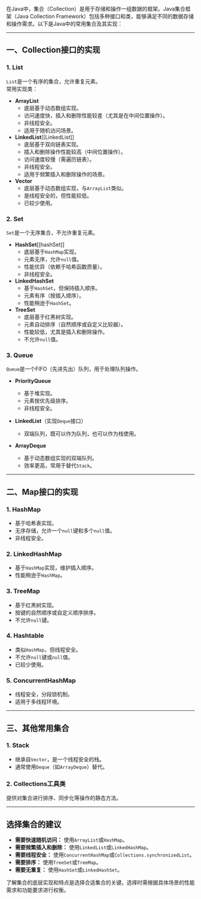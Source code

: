 在Java中，集合（Collection）是用于存储和操作一组数据的框架。Java集合框架（Java Collection Framework）包括多种接口和类，能够满足不同的数据存储和操作需求。以下是Java中的常用集合及其实现：

---

## **一、Collection接口的实现**

### 1. **List**

`List`是一个有序的集合，允许重复元素。  
常用实现类：

- **ArrayList**
    - 底层基于动态数组实现。
    - 访问速度快，插入和删除性能较差（尤其是在中间位置操作）。
    - 非线程安全。
    - 适用于随机访问场景。
- **LinkedList**[[LinkedList]]
    - 底层基于双向链表实现。
    - 插入和删除操作性能较高（中间位置操作）。
    - 访问速度较慢（需遍历链表）。
    - 非线程安全。
    - 适用于频繁插入和删除操作的场景。
- **Vector**
    - 底层基于动态数组实现，与`ArrayList`类似。
    - 是线程安全的，但性能较低。
    - 已较少使用。

### 2. **Set**

`Set`是一个无序集合，不允许重复元素。

- **HashSet**[[hashSet]]
    - 底层基于`HashMap`实现。
    - 元素无序，允许`null`值。
    - 性能优异（依赖于哈希函数质量）。
    - 非线程安全。
- **LinkedHashSet**
    - 基于`HashSet`，但保持插入顺序。
    - 元素有序（按插入顺序）。
    - 性能稍逊于`HashSet`。
- **TreeSet**
    - 底层基于红黑树实现。
    - 元素自动排序（自然顺序或自定义比较器）。
    - 性能较低，尤其是插入和删除操作。
    - 不允许`null`值。

### 3. **Queue**

`Queue`是一个FIFO（先进先出）队列，用于处理队列操作。

- **PriorityQueue**
    
    - 基于堆实现。
    - 元素按优先级排序。
    - 非线程安全。
- **LinkedList**（实现`Deque`接口）
    
    - 双端队列，既可以作为队列，也可以作为栈使用。
- **ArrayDeque**
    
    - 基于动态数组实现的双端队列。
    - 效率更高，常用于替代`Stack`。

---

## **二、Map接口的实现**

### 1. **HashMap**

- 基于哈希表实现。
- 无序存储，允许一个`null`键和多个`null`值。
- 非线程安全。

### 2. **LinkedHashMap**

- 基于`HashMap`实现，维护插入顺序。
- 性能稍逊于`HashMap`。

### 3. **TreeMap**

- 基于红黑树实现。
- 按键的自然顺序或自定义顺序排序。
- 不允许`null`键。

### 4. **Hashtable**

- 类似`HashMap`，但线程安全。
- 不允许`null`键或`null`值。
- 已较少使用。

### 5. **ConcurrentHashMap**

- 线程安全，分段锁机制。
- 适用于多线程环境。

---

## **三、其他常用集合**

### 1. **Stack**

- 继承自`Vector`，是一个线程安全的栈。
- 通常使用`Deque`（如`ArrayDeque`）替代。

### 2. **Collections工具类**

提供对集合进行排序、同步化等操作的静态方法。

---

## **选择集合的建议**

- **需要快速随机访问：** 使用`ArrayList`或`HashMap`。
- **需要频繁插入和删除：** 使用`LinkedList`或`LinkedHashMap`。
- **需要线程安全：** 使用`ConcurrentHashMap`或`Collections.synchronizedList`。
- **需要排序：** 使用`TreeSet`或`TreeMap`。
- **需要无重复：** 使用`HashSet`或`LinkedHashSet`。

了解集合的底层实现和特点是选择合适集合的关键。选择时需根据具体场景的性能需求和功能要求进行权衡。